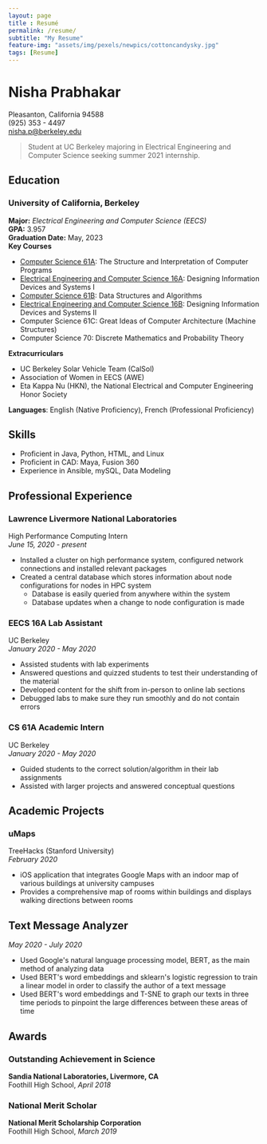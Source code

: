 ```yaml
---
layout: page
title : Resumé
permalink: /resume/
subtitle: "My Resume"
feature-img: "assets/img/pexels/newpics/cottoncandysky.jpg"
tags: [Resume]
---
```


# Nisha Prabhakar
Pleasanton, California 94588  
(925) 353 - 4497  
nisha.p@berkeley.edu  

> Student at UC Berkeley majoring in Electrical Engineering and Computer Science seeking summer 2021 internship.   

## Education
### University of California, Berkeley  
**Major:** *Electrical Engineering and Computer Science (EECS)*  
**GPA:** 3.957  
**Graduation Date:** May, 2023  
**Key Courses**
- [Computer Science 61A](https://inst.eecs.berkeley.edu/~cs61a/fa19/): The Structure and Interpretation of Computer Programs
- [Electrical Engineering and Computer Science 16A](https://inst.eecs.berkeley.edu/~ee16a/fa19/): Designing Information Devices and Systems I
- [Computer Science 61B](https://inst.eecs.berkeley.edu/~cs61b/sp20/): Data Structures and Algorithms
- [Electrical Engineering and Computer Science 16B](https://inst.eecs.berkeley.edu/~ee16b/sp20/): Designing Information Devices and Systems II
- Computer Science 61C: Great Ideas of Computer Architecture (Machine Structures)
- Computer Science 70: Discrete Mathematics and Probability Theory

**Extracurriculars**
- UC Berkeley Solar Vehicle Team (CalSol)
- Association of Women in EECS (AWE)
- Eta Kappa Nu (HKN), the National Electrical and Computer Engineering Honor Society

**Languages**: English (Native Proficiency), French (Professional Proficiency)

## Skills
- Proficient in Java, Python, HTML, and Linux
- Proficient in CAD: Maya, Fusion 360
- Experience in Ansible, mySQL, Data Modeling

## Professional Experience
### Lawrence Livermore National Laboratories
High Performance Computing Intern   
*June 15, 2020 - present*
- Installed a cluster on high performance system, configured network connections and installed relevant packages
- Created a central database which stores information about  node configurations for nodes in HPC system
    - Database is easily queried from anywhere within the system  
    - Database updates when a change to node configuration is made  

### EECS 16A Lab Assistant
UC Berkeley  
*January 2020 - May 2020*
- Assisted students with lab experiments
- Answered questions and quizzed students to test their understanding of the material
- Developed content for the shift from in-person to online lab sections
- Debugged labs to make sure they run smoothly and do not contain errors

### CS 61A Academic Intern
UC Berkeley  
*January 2020 - May 2020*
- Guided students to the correct solution/algorithm in their lab assignments
- Assisted with larger projects and answered conceptual questions

## Academic Projects
### uMaps
TreeHacks (Stanford University)  
<span>*February 2020*</span>
- iOS application that integrates Google Maps with an indoor map of various buildings at university campuses
- Provides a comprehensive map of rooms within buildings and displays walking directions between rooms

## Text Message Analyzer
*May 2020 - July 2020*
- Used Google's natural language processing model, BERT, as the main method of analyzing data
- Used BERT's word embeddings and sklearn's logistic regression to train a linear model in order to classify the author of a text message
- Used BERT's word embeddings and T-SNE to graph our texts in three time periods to pinpoint the large differences between these areas of time

## Awards
### Outstanding Achievement in Science
**Sandia National Laboratories, Livermore, CA**  
Foothill High School, *April 2018*  
### National Merit Scholar
**National Merit Scholarship Corporation**  
Foothill High School, *March 2019*
